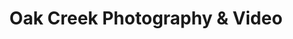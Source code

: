 ---
title: "Oak Creek Photography & Video"
url: /oak-creek/oak-creek-photography-and-video/
shop: photo
---